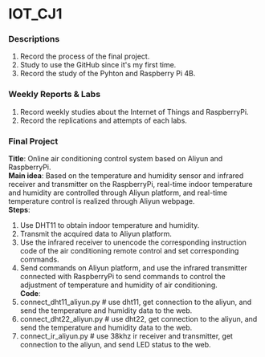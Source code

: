 # IOT_CJ1 
### Descriptions  
  1. Record the process of the final project.  
  2. Study to use the GitHub since it's my first time.  
  3. Record the study of the Pyhton and Raspberry Pi 4B.  
### Weekly Reports & Labs
  1. Record weekly studies about the Internet of Things and RaspberryPi.   
  2. Record the replications and attempts of each labs.  
### Final Project  
  **Title**: Online air conditioning control system based on Aliyun and RaspberryPi.  
  **Main idea**: Based on the temperature and humidity sensor and infrared receiver and transmitter on the RaspberryPi, real-time indoor temperature and humidity are controlled through Aliyun platform, and real-time temperature control is realized through Aliyun webpage.  
  **Steps**:  
  1. Use DHT11 to obtain indoor temperature and humidity.  
  2. Transmit the acquired data to Aliyun platform.  
  3. Use the infrared receiver to unencode the corresponding instruction code of the air conditioning remote control and set corresponding commands.  
  4. Send commands on Aliyun platform, and use the infrared transmitter connected with RaspberryPi to send commands to control the adjustment of temperature and humidity of air conditioning.  
**Code**:  
  1. connect_dht11_aliyun.py # use dht11, get connection to the aliyun, and send the temperature and humidity data to the web.   
  2. connect_dht22_aliyun.py # use dht22, get connection to the aliyun, and send the temperature and humidity data to the web.   
  3. connect_ir_aliyun.py    # use 38khz ir receiver and transmitter, get connection to the aliyun, and send LED status to the web.   
